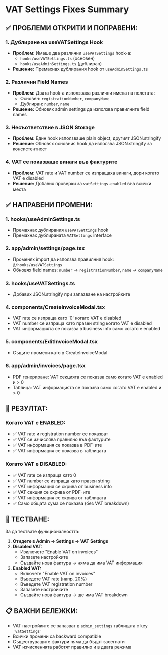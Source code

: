 # VAT Settings Fixes Summary

## ✅ **ПРОБЛЕМИ ОТКРИТИ И ПОПРАВЕНИ:**

### 1. **Дублиране на useVATSettings Hook**
- **Проблем:** Имаше два различни `useVATSettings` hook-а:
  - `hooks/useVATSettings.ts` (основен)
  - `hooks/useAdminSettings.ts` (дублиран)
- **Решение:** Премахнах дублирания hook от `useAdminSettings.ts`

### 2. **Различни Field Names**
- **Проблем:** Двата hook-а използваха различни имена на полетата:
  - Основен: `registrationNumber`, `companyName`
  - Дублиран: `number`, `name`
- **Решение:** Обновях admin settings да използва правилните field names

### 3. **Несъответствие в JSON Storage**
- **Проблем:** Един hook използваше plain object, другият JSON.stringify
- **Решение:** Обновях основния hook да използва JSON.stringify за консистентност

### 4. **VAT се показваше винаги във фактурите**
- **Проблем:** VAT rate и VAT number се изпращаха винаги, дори когато VAT е disabled
- **Решение:** Добавих проверки за `vatSettings.enabled` във всички места

## ✅ **НАПРАВЕНИ ПРОМЕНИ:**

### 1. **hooks/useAdminSettings.ts**
- Премахнах дублирания `useVATSettings` hook
- Премахнах дублираната `VATSettings` interface

### 2. **app/admin/settings/page.tsx**
- Променях import да използва правилния hook: `@/hooks/useVATSettings`
- Обновях field names: `number` → `registrationNumber`, `name` → `companyName`

### 3. **hooks/useVATSettings.ts**
- Добавих JSON.stringify при запазване на настройките

### 4. **components/CreateInvoiceModal.tsx**
- VAT rate се изпраща като '0' когато VAT е disabled
- VAT number се изпраща като празен string когато VAT е disabled
- VAT информацията се показва в business info само когато е enabled

### 5. **components/EditInvoiceModal.tsx**
- Същите промени като в CreateInvoiceModal

### 6. **app/admin/invoices/page.tsx**
- PDF генериране: VAT секцията се показва само когато VAT е enabled и > 0
- Таблица: VAT информацията се показва само когато VAT е enabled и > 0

## 🎯 **РЕЗУЛТАТ:**

### Когато VAT е **ENABLED**:
- ✅ VAT rate и registration number се показват
- ✅ VAT се изчислява правилно във фактурите
- ✅ VAT информация се показва в PDF-ите
- ✅ VAT информация се показва в таблицата

### Когато VAT е **DISABLED**:
- ✅ VAT rate се изпраща като 0
- ✅ VAT number се изпраща като празен string
- ✅ VAT информация се скрива от business info
- ✅ VAT секция се скрива от PDF-ите
- ✅ VAT информация се скрива от таблицата
- ✅ Само общата сума се показва (без VAT breakdown)

## 🔧 **ТЕСТВАНЕ:**

За да тествате функционалността:

1. **Отидете в Admin → Settings → VAT Settings**
2. **Disabled VAT:**
   - Изключете "Enable VAT on invoices"
   - Запазете настройките
   - Създайте нова фактура → няма да има VAT информация
3. **Enabled VAT:**
   - Включете "Enable VAT on invoices"
   - Въведете VAT rate (напр. 20%)
   - Въведете VAT registration number
   - Запазете настройките
   - Създайте нова фактура → ще има VAT breakdown

## 📋 **ВАЖНИ БЕЛЕЖКИ:**

- VAT настройките се запазват в `admin_settings` таблицата с key `'vatSettings'`
- Всички промени са backward compatible
- Съществуващите фактури няма да бъдат засегнати
- VAT изчисленията работят правилно и в двата режима 